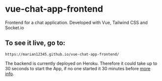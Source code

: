 # vue-chat-app-frontend

Frontend for a chat application. Developed with Vue, Tailwind CSS and Socket.io

## To see it live, go to:

```
https://marian12345.github.io/vue-chat-app-frontend/
```

The backend is currently deployed on Heroku. Therefore it could take up to 30 seconds to start the App, if no one started it 30 minutes before [more info](https://blog.heroku.com/app_sleeping_on_heroku#:~:text=When%20an%20app%20on%20Heroku,run%20the%20web%20process%20type.).
